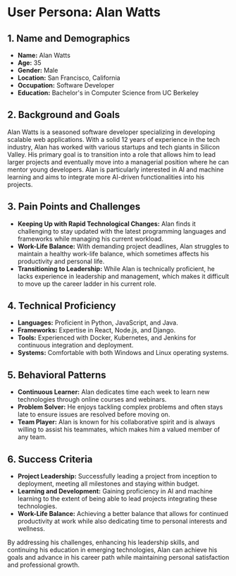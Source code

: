 # User Persona: Alan Watts

## 1. Name and Demographics
- **Name:** Alan Watts
- **Age:** 35
- **Gender:** Male
- **Location:** San Francisco, California
- **Occupation:** Software Developer
- **Education:** Bachelor's in Computer Science from UC Berkeley

## 2. Background and Goals
Alan Watts is a seasoned software developer specializing in developing scalable web applications. With a solid 12 years of experience in the tech industry, Alan has worked with various startups and tech giants in Silicon Valley. His primary goal is to transition into a role that allows him to lead larger projects and eventually move into a managerial position where he can mentor young developers. Alan is particularly interested in AI and machine learning and aims to integrate more AI-driven functionalities into his projects.

## 3. Pain Points and Challenges
- **Keeping Up with Rapid Technological Changes:** Alan finds it challenging to stay updated with the latest programming languages and frameworks while managing his current workload.
- **Work-Life Balance:** With demanding project deadlines, Alan struggles to maintain a healthy work-life balance, which sometimes affects his productivity and personal life.
- **Transitioning to Leadership:** While Alan is technically proficient, he lacks experience in leadership and management, which makes it difficult to move up the career ladder in his current role.

## 4. Technical Proficiency
- **Languages:** Proficient in Python, JavaScript, and Java.
- **Frameworks:** Expertise in React, Node.js, and Django.
- **Tools:** Experienced with Docker, Kubernetes, and Jenkins for continuous integration and deployment.
- **Systems:** Comfortable with both Windows and Linux operating systems.

## 5. Behavioral Patterns
- **Continuous Learner:** Alan dedicates time each week to learn new technologies through online courses and webinars.
- **Problem Solver:** He enjoys tackling complex problems and often stays late to ensure issues are resolved before moving on.
- **Team Player:** Alan is known for his collaborative spirit and is always willing to assist his teammates, which makes him a valued member of any team.

## 6. Success Criteria
- **Project Leadership:** Successfully leading a project from inception to deployment, meeting all milestones and staying within budget.
- **Learning and Development:** Gaining proficiency in AI and machine learning to the extent of being able to lead projects integrating these technologies.
- **Work-Life Balance:** Achieving a better balance that allows for continued productivity at work while also dedicating time to personal interests and wellness.

By addressing his challenges, enhancing his leadership skills, and continuing his education in emerging technologies, Alan can achieve his goals and advance in his career path while maintaining personal satisfaction and professional growth.